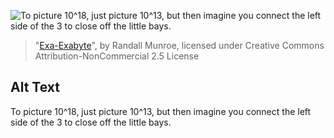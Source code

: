 ![To picture 10^18, just picture 10^13, but then imagine you connect the left side of the 3 to close off the little bays.](https://imgs.xkcd.com/comics/exa_exabyte.png)
> "[Exa-Exabyte](https://xkcd.com/2283/)", by Randall Munroe, licensed under Creative Commons Attribution-NonCommercial 2.5 License

## Alt Text
To picture 10^18, just picture 10^13, but then imagine you connect the left side of the 3 to close off the little bays.
